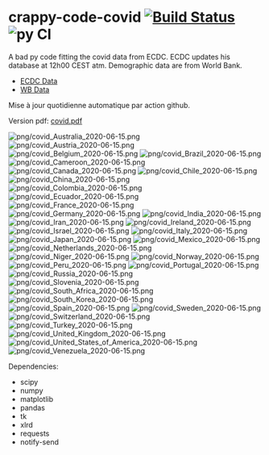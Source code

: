 # crappy-code-covid [![Build Status](https://cloud.drone.io/api/badges/a-lemonnier/crappy-code-covid/status.svg)](https://cloud.drone.io/a-lemonnier/crappy-code-covid) ![py CI](https://github.com/a-lemonnier/crappy-code-covid/workflows/py%20CI/badge.svg)
 
A bad py code fitting the covid data from ECDC. ECDC updates his database at 12h00 CEST atm. Demographic data are from World Bank.
 
- [ECDC Data](https://www.ecdc.europa.eu/en/publications-data/download-todays-data-geographic-distribution-covid-19-cases-worldwide)
- [WB Data](https://data.worldbank.org/indicator/sp.pop.totl)
 
 
Mise à jour quotidienne automatique par action github.
 
Version pdf: [covid.pdf](https://github.com/a-lemonnier/crappy-code-covid/raw/master/covid.pdf)
 
![png/covid_Australia_2020-06-15.png](png/covid_Australia_2020-06-15.png)
![png/covid_Austria_2020-06-15.png](png/covid_Austria_2020-06-15.png)
![png/covid_Belgium_2020-06-15.png](png/covid_Belgium_2020-06-15.png)
![png/covid_Brazil_2020-06-15.png](png/covid_Brazil_2020-06-15.png)
![png/covid_Cameroon_2020-06-15.png](png/covid_Cameroon_2020-06-15.png)
![png/covid_Canada_2020-06-15.png](png/covid_Canada_2020-06-15.png)
![png/covid_Chile_2020-06-15.png](png/covid_Chile_2020-06-15.png)
![png/covid_China_2020-06-15.png](png/covid_China_2020-06-15.png)
![png/covid_Colombia_2020-06-15.png](png/covid_Colombia_2020-06-15.png)
![png/covid_Ecuador_2020-06-15.png](png/covid_Ecuador_2020-06-15.png)
![png/covid_France_2020-06-15.png](png/covid_France_2020-06-15.png)
![png/covid_Germany_2020-06-15.png](png/covid_Germany_2020-06-15.png)
![png/covid_India_2020-06-15.png](png/covid_India_2020-06-15.png)
![png/covid_Iran_2020-06-15.png](png/covid_Iran_2020-06-15.png)
![png/covid_Ireland_2020-06-15.png](png/covid_Ireland_2020-06-15.png)
![png/covid_Israel_2020-06-15.png](png/covid_Israel_2020-06-15.png)
![png/covid_Italy_2020-06-15.png](png/covid_Italy_2020-06-15.png)
![png/covid_Japan_2020-06-15.png](png/covid_Japan_2020-06-15.png)
![png/covid_Mexico_2020-06-15.png](png/covid_Mexico_2020-06-15.png)
![png/covid_Netherlands_2020-06-15.png](png/covid_Netherlands_2020-06-15.png)
![png/covid_Niger_2020-06-15.png](png/covid_Niger_2020-06-15.png)
![png/covid_Norway_2020-06-15.png](png/covid_Norway_2020-06-15.png)
![png/covid_Peru_2020-06-15.png](png/covid_Peru_2020-06-15.png)
![png/covid_Portugal_2020-06-15.png](png/covid_Portugal_2020-06-15.png)
![png/covid_Russia_2020-06-15.png](png/covid_Russia_2020-06-15.png)
![png/covid_Slovenia_2020-06-15.png](png/covid_Slovenia_2020-06-15.png)
![png/covid_South_Africa_2020-06-15.png](png/covid_South_Africa_2020-06-15.png)
![png/covid_South_Korea_2020-06-15.png](png/covid_South_Korea_2020-06-15.png)
![png/covid_Spain_2020-06-15.png](png/covid_Spain_2020-06-15.png)
![png/covid_Sweden_2020-06-15.png](png/covid_Sweden_2020-06-15.png)
![png/covid_Switzerland_2020-06-15.png](png/covid_Switzerland_2020-06-15.png)
![png/covid_Turkey_2020-06-15.png](png/covid_Turkey_2020-06-15.png)
![png/covid_United_Kingdom_2020-06-15.png](png/covid_United_Kingdom_2020-06-15.png)
![png/covid_United_States_of_America_2020-06-15.png](png/covid_United_States_of_America_2020-06-15.png)
![png/covid_Venezuela_2020-06-15.png](png/covid_Venezuela_2020-06-15.png)
 
Dependencies:
- scipy
- numpy
- matplotlib
- pandas
- tk
- xlrd
- requests
- notify-send
